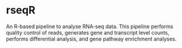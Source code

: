 # rseqR
An R-based pipeline to analyse RNA-seq data. This pipeline performs quality control of reads, generates gene and transcript level counts, performs differential analysis, and gene pathway enrichment analyses.
